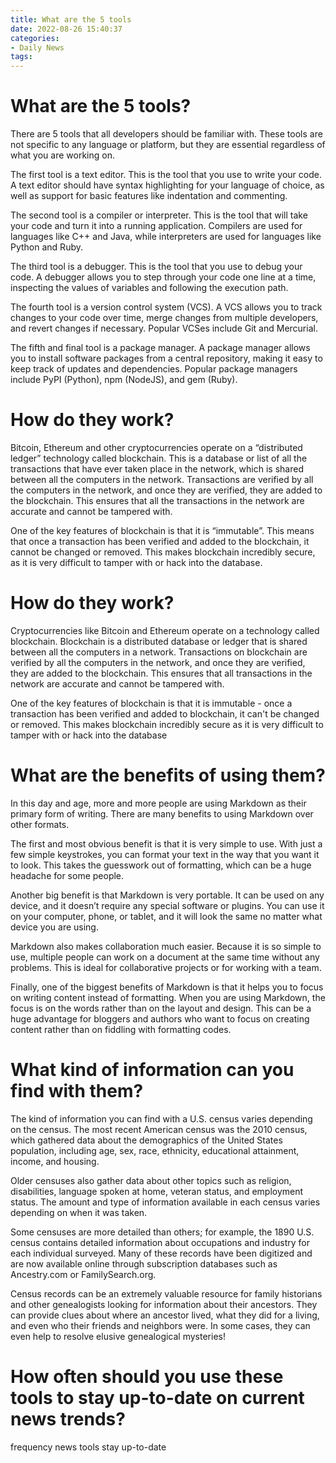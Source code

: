 ```yaml
---
title: What are the 5 tools 
date: 2022-08-26 15:40:37
categories:
- Daily News
tags:
---
```



#  What are the 5 tools? 

There are 5 tools that all developers should be familiar with. These tools are not specific to any language or platform, but they are essential regardless of what you are working on.

The first tool is a text editor. This is the tool that you use to write your code. A text editor should have syntax highlighting for your language of choice, as well as support for basic features like indentation and commenting.

The second tool is a compiler or interpreter. This is the tool that will take your code and turn it into a running application. Compilers are used for languages like C++ and Java, while interpreters are used for languages like Python and Ruby.

The third tool is a debugger. This is the tool that you use to debug your code. A debugger allows you to step through your code one line at a time, inspecting the values of variables and following the execution path.

The fourth tool is a version control system (VCS). A VCS allows you to track changes to your code over time, merge changes from multiple developers, and revert changes if necessary. Popular VCSes include Git and Mercurial.

The fifth and final tool is a package manager. A package manager allows you to install software packages from a central repository, making it easy to keep track of updates and dependencies. Popular package managers include PyPI (Python), npm (NodeJS), and gem (Ruby).

#  How do they work? 

Bitcoin, Ethereum and other cryptocurrencies operate on a “distributed ledger” technology called blockchain. This is a database or list of all the transactions that have ever taken place in the network, which is shared between all the computers in the network. Transactions are verified by all the computers in the network, and once they are verified, they are added to the blockchain. This ensures that all the transactions in the network are accurate and cannot be tampered with.

One of the key features of blockchain is that it is “immutable”. This means that once a transaction has been verified and added to the blockchain, it cannot be changed or removed. This makes blockchain incredibly secure, as it is very difficult to tamper with or hack into the database. 

# How do they work? 

Cryptocurrencies like Bitcoin and Ethereum operate on a technology called blockchain. Blockchain is a distributed database or ledger that is shared between all the computers in a network. Transactions on blockchain are verified by all the computers in the network, and once they are verified, they are added to the blockchain. This ensures that all transactions in the network are accurate and cannot be tampered with. 

One of the key features of blockchain is that it is immutable - once a transaction has been verified and added to blockchain, it can't be changed or removed. This makes blockchain incredibly secure as it is very difficult to tamper with or hack into the database

#  What are the benefits of using them? 

In this day and age, more and more people are using Markdown as their primary form of writing. There are many benefits to using Markdown over other formats.

The first and most obvious benefit is that it is very simple to use. With just a few simple keystrokes, you can format your text in the way that you want it to look. This takes the guesswork out of formatting, which can be a huge headache for some people.

Another big benefit is that Markdown is very portable. It can be used on any device, and it doesn’t require any special software or plugins. You can use it on your computer, phone, or tablet, and it will look the same no matter what device you are using.

Markdown also makes collaboration much easier. Because it is so simple to use, multiple people can work on a document at the same time without any problems. This is ideal for collaborative projects or for working with a team.

Finally, one of the biggest benefits of Markdown is that it helps you to focus on writing content instead of formatting. When you are using Markdown, the focus is on the words rather than on the layout and design. This can be a huge advantage for bloggers and authors who want to focus on creating content rather than on fiddling with formatting codes.

#  What kind of information can you find with them? 

The kind of information you can find with a U.S. census varies depending on the census. The most recent American census was the 2010 census, which gathered data about the demographics of the United States population, including age, sex, race, ethnicity, educational attainment, income, and housing. 

 Older censuses also gather data about other topics such as religion, disabilities, language spoken at home, veteran status, and employment status. The amount and type of information available in each census varies depending on when it was taken. 

Some censuses are more detailed than others; for example, the 1890 U.S. census contains detailed information about occupations and industry for each individual surveyed. Many of these records have been digitized and are now available online through subscription databases such as Ancestry.com or FamilySearch.org. 

Census records can be an extremely valuable resource for family historians and other genealogists looking for information about their ancestors. They can provide clues about where an ancestor lived, what they did for a living, and even who their friends and neighbors were. In some cases, they can even help to resolve elusive genealogical mysteries!

#  How often should you use these tools to stay up-to-date on current news trends?

 frequency
news
tools
stay up-to-date